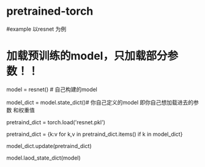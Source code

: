 # pretrained-torch
#example 以resnet 为例 
# 加载预训练的model，只加载部分参数！！
model  = resnet() # 自己构建的model

model_dict = model.state_dict()# 你自己定义的model 即你自己想加载进去的参数 和权重值

pretraind_dict = torch.load('resnet.pkl')

pretraind_dict = {k:v for k,v in pretraind_dict.items() if k in model_dict}

model_dict.update(pretraind_dict)

model.laod_state_dict(model)
